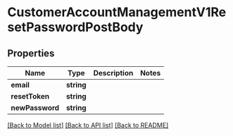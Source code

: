 # CustomerAccountManagementV1ResetPasswordPostBody

## Properties
Name | Type | Description | Notes
------------ | ------------- | ------------- | -------------
**email** | **string** |  | 
**resetToken** | **string** |  | 
**newPassword** | **string** |  | 

[[Back to Model list]](../README.md#documentation-for-models) [[Back to API list]](../README.md#documentation-for-api-endpoints) [[Back to README]](../README.md)


